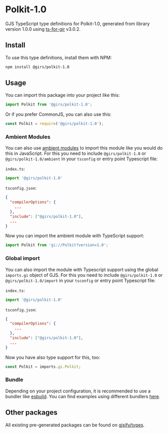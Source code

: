 
# Polkit-1.0

GJS TypeScript type definitions for Polkit-1.0, generated from library version 1.0.0 using [ts-for-gir](https://github.com/gjsify/ts-for-gir) v3.0.2.


## Install

To use this type definitions, install them with NPM:
```bash
npm install @girs/polkit-1.0
```

## Usage

You can import this package into your project like this:
```ts
import Polkit from '@girs/polkit-1.0';
```

Or if you prefer CommonJS, you can also use this:
```ts
const Polkit = require('@girs/polkit-1.0');
```

### Ambient Modules

You can also use [ambient modules](https://github.com/gjsify/ts-for-gir/tree/main/packages/cli#ambient-modules) to import this module like you would do this in JavaScript.
For this you need to include `@girs/polkit-1.0` or `@girs/polkit-1.0/ambient` in your `tsconfig` or entry point Typescript file:

`index.ts`:
```ts
import '@girs/polkit-1.0'
```

`tsconfig.json`:
```json
{
  "compilerOptions": {
    ...
  },
  "include": ["@girs/polkit-1.0"],
  ...
}
```

Now you can import the ambient module with TypeScript support: 

```ts
import Polkit from 'gi://Polkit?version=1.0';
```

### Global import

You can also import the module with Typescript support using the global `imports.gi` object of GJS.
For this you need to include `@girs/polkit-1.0` or `@girs/polkit-1.0/import` in your `tsconfig` or entry point Typescript file:

`index.ts`:
```ts
import '@girs/polkit-1.0'
```

`tsconfig.json`:
```json
{
  "compilerOptions": {
    ...
  },
  "include": ["@girs/polkit-1.0"],
  ...
}
```

Now you have also type support for this, too:

```ts
const Polkit = imports.gi.Polkit;
```

### Bundle

Depending on your project configuration, it is recommended to use a bundler like [esbuild](https://esbuild.github.io/). You can find examples using different bundlers [here](https://github.com/gjsify/ts-for-gir/tree/main/examples).

## Other packages

All existing pre-generated packages can be found on [gjsify/types](https://github.com/gjsify/types).

